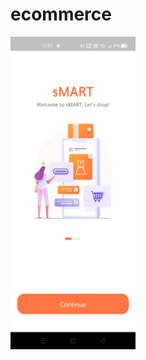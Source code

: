 # ecommerce

<img src = "https://github.com/TejasPatel3300/flutter-ecommerce/blob/master/screenshots/Screenshot_2021-06-22-12-01-50-28_4cf85880cfe8ba4bfde5d76319ab5d2f.jpg"  width = 200 height= 500>
